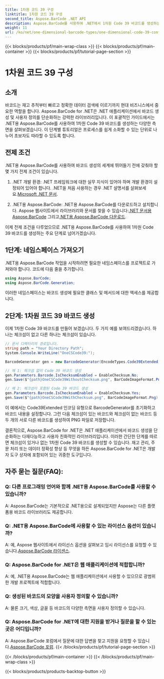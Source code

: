```yaml
---
title: 1차원 코드 39 구성
linktitle: 1차원 코드 39 구성
second_title: Aspose.BarCode .NET API
description: Aspose.BarCode를 사용하여 .NET에서 1차원 Code 39 바코드를 생성하는 방법을 알아보세요. 개발자를 위한 단계별 가이드.
weight: 11
url: /ko/net/one-dimensional-barcode-types/one-dimensional-code-39-configuration/
---
```


{{< blocks/products/pf/main-wrap-class >}}
{{< blocks/products/pf/main-container >}}
{{< blocks/products/pf/tutorial-page-section >}}

# 1차원 코드 39 구성


## 소개

바코드는 재고 추적부터 빠르고 정확한 데이터 검색에 이르기까지 현대 비즈니스에서 중요한 역할을 합니다. Aspose.BarCode for .NET은 .NET 애플리케이션에서 바코드 생성 및 사용자 정의를 단순화하는 강력한 라이브러리입니다. 이 포괄적인 가이드에서는 .NET용 Aspose.BarCode를 사용하여 1차원 Code 39 바코드를 생성하는 다양한 측면을 살펴보겠습니다. 이 단계별 튜토리얼은 프로세스를 쉽게 소화할 수 있는 단위로 나누어 초보자도 따라할 수 있도록 합니다.

## 전제 조건

.NET용 Aspose.BarCode를 사용하여 바코드 생성의 세계에 뛰어들기 전에 갖춰야 할 몇 가지 전제 조건이 있습니다.

1.  .NET 개발 환경: .NET 프레임워크에 대한 실무 지식이 있어야 하며 개발 환경이 설정되어 있어야 합니다. .NET을 처음 사용하는 경우 .NET 설명서를 살펴보세요.[Microsoft .NET 문서](https://docs.microsoft.com/en-us/dotnet/).

2. .NET용 Aspose.BarCode: .NET용 Aspose.BarCode를 다운로드하고 설치합니다. Aspose 웹사이트에서 라이브러리와 문서를 찾을 수 있습니다:[.NET 문서용 Aspose.BarCode](https://reference.aspose.com/barcode/net/) 그리고[.NET용 Aspose.BarCode 다운로드](https://releases.aspose.com/barcode/net/).

이제 전제 조건을 다루었으므로 .NET용 Aspose.BarCode를 사용하여 1차원 Code 39 바코드를 생성하는 주요 단계로 넘어가겠습니다.

## 1단계: 네임스페이스 가져오기
.NET용 Aspose.BarCode 작업을 시작하려면 필요한 네임스페이스를 프로젝트로 가져와야 합니다. 코드에 다음 줄을 추가합니다.

```csharp
using Aspose.BarCode;
using Aspose.BarCode.Generation;
```

이러한 네임스페이스는 바코드 생성에 필요한 클래스 및 메서드에 대한 액세스를 제공합니다.

## 2단계: 1차원 코드 39 바코드 생성

이제 1차원 Code 39 바코드를 만들어 보겠습니다. 두 가지 예를 보여드리겠습니다. 하나는 체크섬이 없고 다른 하나는 체크섬이 있습니다.

```csharp
// 문서 디렉터리의 경로입니다.
string path = "Your Directory Path";
System.Console.WriteLine("OneCSCode39:");

BarcodeGenerator gen = new BarcodeGenerator(EncodeTypes.Code39Extended, "CODE");

// 예 1: 체크섬 없이 Code 39 바코드 생성
gen.Parameters.Barcode.IsChecksumEnabled = EnableChecksum.No;
gen.Save($"{path}OneCSCode39WithoutChecksum.png", BarCodeImageFormat.Png);

// 예 2: 체크섬이 포함된 Code 39 바코드 생성
gen.Parameters.Barcode.IsChecksumEnabled = EnableChecksum.Yes;
gen.Save($"{path}OneCSCode39WithChecksum.png", BarCodeImageFormat.Png);
```

이 예에서는 Code39Extended 인코딩 유형으로 BarcodeGenerator를 초기화하고 바코드 내용을 설정합니다. 그런 다음 체크섬이 있는 바코드와 체크섬이 없는 바코드 등 두 개의 서로 다른 바코드를 생성하여 PNG 파일로 저장합니다.

결론적으로, Aspose.BarCode for .NET은 .NET 애플리케이션에서 바코드 생성을 단순화하는 다재다능하고 사용자 친화적인 라이브러리입니다. 이러한 간단한 단계를 따르면 체크섬이 있거나 없는 1차원 Code 39 바코드를 생성할 수 있습니다. 재고 관리, 주문 처리 또는 데이터 정확성 향상 등 무엇을 하든 Aspose.BarCode for .NET은 개발자 도구 상자에 포함되어 있는 귀중한 도구입니다.

## 자주 묻는 질문(FAQ):

### Q: 다른 프로그래밍 언어와 함께 .NET용 Aspose.BarCode를 사용할 수 있습니까?
A: Aspose.BarCode는 기본적으로 .NET용으로 설계되었지만 Aspose는 다른 플랫폼용 바코드 라이브러리도 제공합니다.

### Q: .NET용 Aspose.BarCode에 사용할 수 있는 라이선스 옵션이 있습니까?
A: 예, Aspose 웹사이트에서 라이선스 옵션을 살펴보고 임시 라이선스를 요청할 수 있습니다.[Aspose.BarCode 라이센스](https://purchase.aspose.com/temporary-license/).

### Q: Aspose.BarCode for .NET은 웹 애플리케이션에 적합합니까?
A: 예, .NET용 Aspose.BarCode는 웹 애플리케이션에서 사용할 수 있으므로 광범위한 개발 프로젝트에 적합합니다.

### Q: 생성된 바코드의 모양을 사용자 정의할 수 있습니까?
A: 물론 크기, 색상, 글꼴 등 바코드의 다양한 측면을 사용자 정의할 수 있습니다.

### Q: Aspose.BarCode for .NET에 대한 지원을 받거나 질문을 할 수 있는 곳은 어디입니까?
 A: Aspose.BarCode 포럼에서 질문에 대한 답변을 찾고 지원을 요청할 수 있습니다.[Aspose.BarCode 포럼](https://forum.aspose.com/c/barcode/13).
{{< /blocks/products/pf/tutorial-page-section >}}

{{< /blocks/products/pf/main-container >}}
{{< /blocks/products/pf/main-wrap-class >}}

{{< blocks/products/products-backtop-button >}}
